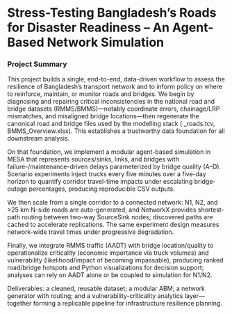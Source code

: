 # Stress-Testing Bangladesh’s Roads for Disaster Readiness – An Agent-Based Network Simulation 

### Project Summary

This project builds a single, end-to-end, data-driven workflow to assess the resilience of Bangladesh’s transport network and to inform policy on where to reinforce, maintain, or monitor roads and bridges. We begin by diagnosing and repairing critical inconsistencies in the national road and bridge datasets (RMMS/BMMS)—notably coordinate errors, chainage/LRP mismatches, and misaligned bridge locations—then regenerate the canonical road and bridge files used by the modelling stack ( _roads.tcv, BMMS_Overview.xlsx). This establishes a trustworthy data foundation for all downstream analysis.      

On that foundation, we implement a modular agent-based simulation in MESA that represents sources/sinks, links, and bridges with failure-/maintenance-driven delays parameterized by bridge quality (A–D). Scenario experiments inject trucks every five minutes over a five-day horizon to quantify corridor travel-time impacts under escalating bridge-outage percentages, producing reproducible CSV outputs.      

We then scale from a single corridor to a connected network: N1, N2, and >25 km N-side roads are auto-generated, and NetworkX provides shortest-path routing between two-way SourceSink nodes; discovered paths are cached to accelerate replications. The same experiment design measures network-wide travel times under progressive degradation.      

Finally, we integrate RMMS traffic (AADT) with bridge location/quality to operationalize criticality (economic importance via truck volumes) and vulnerability (likelihood/impact of becoming impassable), producing ranked road/bridge hotspots and Python visualizations for decision support; analyses can rely on AADT alone or be coupled to simulation for N1/N2.      

Deliverables: a cleaned, reusable dataset; a modular ABM; a network generator with routing; and a vulnerability-criticality analytics layer—together forming a replicable pipeline for infrastructure resilience planning.  

